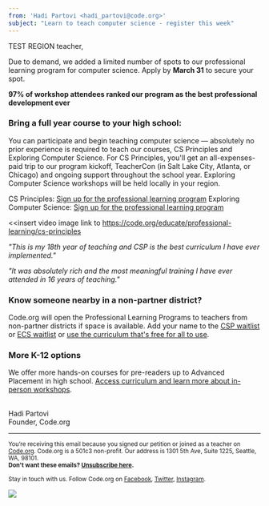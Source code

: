 ```yaml
---
from: 'Hadi Partovi <hadi_partovi@code.org>'
subject: "Learn to teach computer science - register this week"
---
```


TEST REGION teacher, 

Due to demand, we added a limited number of spots to our professional learning program for computer science. Apply by **March 31** to secure your spot. 

**97% of workshop attendees ranked our program as the best professional development ever**

### Bring a full year course to your high school: 

You can participate and begin teaching computer science — absolutely no prior experience is required to teach our courses, CS Principles and Exploring Computer Science. For CS Principles, you'll get an all-expenses-paid trip to our program kickoff, TeacherCon (in Salt Lake City, Atlanta, or Chicago) and ongoing support throughout the school year. Exploring Computer Science workshops will be held locally in your region. 

CS Principles: [Sign up for the professional learning program](https://code.org/educate/professional-learning/cs-principles)
Exploring Computer Science: [Sign up for the professional learning program](https://code.org/educate/professional-learning/exploring-cs)

<<insert video image link to https://code.org/educate/professional-learning/cs-principles

*"This is my 18th year of teaching and CSP is the best curriculum I have ever implemented."*

*"It was absolutely rich and the most meaningful training I have ever attended in 16 years of teaching."*

### Know someone nearby in a non-partner district? 

Code.org will open the Professional Learning Programs to teachers from non-partner districts if space is available. Add your name to the [CSP waitlist](https://form.jotform.com/53365196731157) or [ECS waitlist](https://form.jotform.com/60337734068155) or [use the curriculum that's free for all to use](http://code.org/educate).

### More K-12 options

We offer more hands-on courses for pre-readers up to Advanced Placement in high school. [Access curriculum and learn more about in-person workshops](https://code.org/educate).

<br/>
Hadi Partovi<br />
Founder, Code.org
<br />

<hr>

<small>You’re receiving this email because you signed our petition or joined as a teacher on <a href="https://code.org/">Code.org</a>. Code.org is a 501c3 non-profit. Our address is 1301 5th Ave, Suite 1225, Seattle, WA, 98101.</small> <br />
<small><strong>Don't want these emails? <a href="<%= unsubscribe_link %>">Unsubscribe here</a>.</strong></small></p>
<p><small>Stay in touch with us. Follow Code.org on
<a href="https://www.facebook.com/Code.org">Facebook</a>, <a href="https://twitter.com/codeorg">Twitter</a>, <a href="https://instagram.com/codeorg">Instagram</a>.
</small></p>

![](<%= tracking_pixel %>)